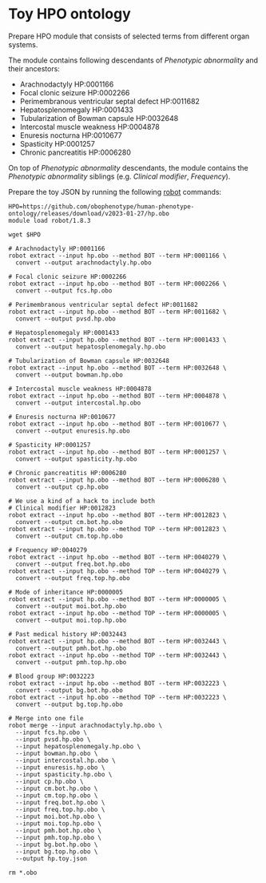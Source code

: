 # Toy HPO ontology

Prepare HPO module that consists of selected terms from different organ systems.

The module contains following descendants of *Phenotypic abnormality* and their ancestors:
- Arachnodactyly HP:0001166
- Focal clonic seizure HP:0002266
- Perimembranous ventricular septal defect HP:0011682
- Hepatosplenomegaly HP:0001433
- Tubularization of Bowman capsule HP:0032648
- Intercostal muscle weakness HP:0004878
- Enuresis nocturna HP:0010677
- Spasticity HP:0001257
- Chronic pancreatitis HP:0006280

On top of *Phenotypic abnormality* descendants, the module contains the *Phenotypic abnormality* siblings 
(e.g. *Clinical modifier*, *Frequency*). 

Prepare the toy JSON by running the following [robot](https://robot.obolibrary.org) commands:

```shell
HPO=https://github.com/obophenotype/human-phenotype-ontology/releases/download/v2023-01-27/hp.obo
module load robot/1.8.3

wget $HPO

# Arachnodactyly HP:0001166
robot extract --input hp.obo --method BOT --term HP:0001166 \
  convert --output arachnodactyly.hp.obo

# Focal clonic seizure HP:0002266
robot extract --input hp.obo --method BOT --term HP:0002266 \
  convert --output fcs.hp.obo

# Perimembranous ventricular septal defect HP:0011682
robot extract --input hp.obo --method BOT --term HP:0011682 \
  convert --output pvsd.hp.obo

# Hepatosplenomegaly HP:0001433
robot extract --input hp.obo --method BOT --term HP:0001433 \
  convert --output hepatosplenomegaly.hp.obo

# Tubularization of Bowman capsule HP:0032648
robot extract --input hp.obo --method BOT --term HP:0032648 \
  convert --output bowman.hp.obo

# Intercostal muscle weakness HP:0004878
robot extract --input hp.obo --method BOT --term HP:0004878 \
  convert --output intercostal.hp.obo

# Enuresis nocturna HP:0010677
robot extract --input hp.obo --method BOT --term HP:0010677 \
  convert --output enuresis.hp.obo

# Spasticity HP:0001257
robot extract --input hp.obo --method BOT --term HP:0001257 \
  convert --output spasticity.hp.obo

# Chronic pancreatitis HP:0006280
robot extract --input hp.obo --method BOT --term HP:0006280 \
  convert --output cp.hp.obo

# We use a kind of a hack to include both 
# Clinical modifier HP:0012823
robot extract --input hp.obo --method BOT --term HP:0012823 \
  convert --output cm.bot.hp.obo
robot extract --input hp.obo --method TOP --term HP:0012823 \
  convert --output cm.top.hp.obo
  
# Frequency HP:0040279
robot extract --input hp.obo --method BOT --term HP:0040279 \
  convert --output freq.bot.hp.obo
robot extract --input hp.obo --method TOP --term HP:0040279 \
  convert --output freq.top.hp.obo
  
# Mode of inheritance HP:0000005
robot extract --input hp.obo --method BOT --term HP:0000005 \
  convert --output moi.bot.hp.obo
robot extract --input hp.obo --method TOP --term HP:0000005 \
  convert --output moi.top.hp.obo

# Past medical history HP:0032443
robot extract --input hp.obo --method BOT --term HP:0032443 \
  convert --output pmh.bot.hp.obo
robot extract --input hp.obo --method TOP --term HP:0032443 \
  convert --output pmh.top.hp.obo
  
# Blood group HP:0032223
robot extract --input hp.obo --method BOT --term HP:0032223 \
  convert --output bg.bot.hp.obo
robot extract --input hp.obo --method TOP --term HP:0032223 \
  convert --output bg.top.hp.obo

# Merge into one file
robot merge --input arachnodactyly.hp.obo \
  --input fcs.hp.obo \
  --input pvsd.hp.obo \
  --input hepatosplenomegaly.hp.obo \
  --input bowman.hp.obo \
  --input intercostal.hp.obo \
  --input enuresis.hp.obo \
  --input spasticity.hp.obo \
  --input cp.hp.obo \
  --input cm.bot.hp.obo \
  --input cm.top.hp.obo \
  --input freq.bot.hp.obo \
  --input freq.top.hp.obo \
  --input moi.bot.hp.obo \
  --input moi.top.hp.obo \
  --input pmh.bot.hp.obo \
  --input pmh.top.hp.obo \
  --input bg.bot.hp.obo \
  --input bg.top.hp.obo \
  --output hp.toy.json

rm *.obo
```
